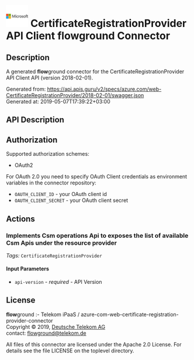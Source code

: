 # ![LOGO](logo.png) CertificateRegistrationProvider API Client **flow**ground Connector

## Description

A generated **flow**ground connector for the CertificateRegistrationProvider API Client API (version 2018-02-01).

Generated from: https://api.apis.guru/v2/specs/azure.com/web-CertificateRegistrationProvider/2018-02-01/swagger.json<br/>
Generated at: 2019-05-07T17:39:22+03:00

## API Description



## Authorization

Supported authorization schemes:
- OAuth2

For OAuth 2.0 you need to specify OAuth Client credentials as environment variables in the connector repository:
* `OAUTH_CLIENT_ID` - your OAuth client id
* `OAUTH_CLIENT_SECRET` - your OAuth client secret

## Actions

### Implements Csm operations Api to exposes the list of available Csm Apis under the resource provider

*Tags:* `CertificateRegistrationProvider`

#### Input Parameters
* `api-version` - _required_ - API Version

## License

**flow**ground :- Telekom iPaaS / azure-com-web-certificate-registration-provider-connector<br/>
Copyright © 2019, [Deutsche Telekom AG](https://www.telekom.de)<br/>
contact: flowground@telekom.de

All files of this connector are licensed under the Apache 2.0 License. For details
see the file LICENSE on the toplevel directory.
